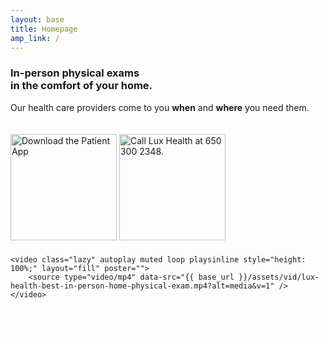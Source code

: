 ```yaml
---
layout: base
title: Homepage
amp_link: /
---
```

<div class="video-container">
    <div class="overlap-top-container">
        <h3>In-person physical exams<br /> in the comfort <wbr />of your home.</h3>
        <p>Our health care providers come to you <strong>when</strong> and <strong>where</strong> you need them.</p>
        <div style="display: inline-block; margin: 20px auto 10px auto;">
            <a href="{{ base_url }}/contact"><img width="170px" src="{{ relative_url }}assets/img/Download_on_the_App_Store_Badge_US-UK_RGB_wht_092917.svg" alt="Download the Patient App" /></a>
        </div>
        <div style="display: inline-block; margin: 10px auto 10px auto;">
            <a href="tel:16503002348"><img width="170px" src="{{ relative_url }}assets/img/Call-to-Schedule-650.300.2348.svg" alt="Call Lux Health at 650 300 2348." /></a>
        </div>
    </div>

    <video class="lazy" autoplay muted loop playsinline style="height: 100%;" layout="fill" poster="">
        <source type="video/mp4" data-src="{{ base_url }}/assets/vid/lux-health-best-in-person-home-physical-exam.mp4?alt=media&v=1" />
    </video>
</div>

<div style="display: block; text-align: center;">
    <h1  style="color: #fff; font-size: 24px; font-weight: 100;">Welcome to Lux Health</h1>
</div>
